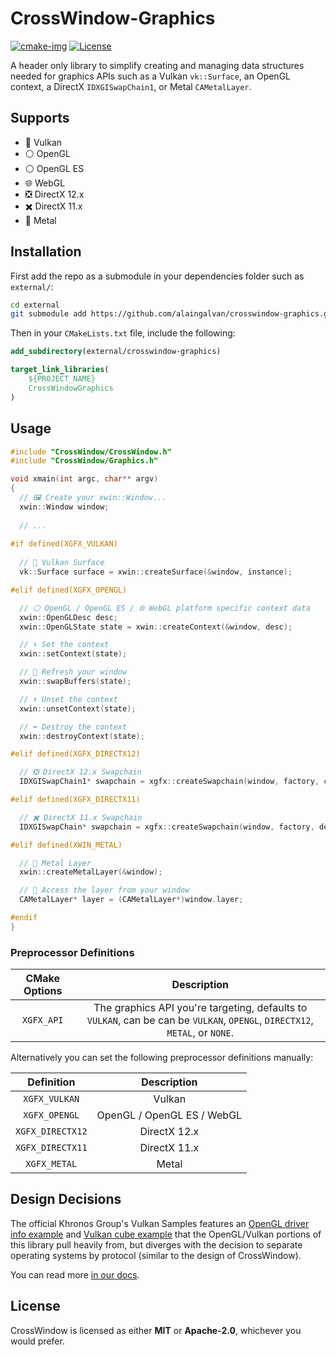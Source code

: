 # CrossWindow-Graphics

[![cmake-img]][cmake-url]
[![License][license-img]][license-url]

A header only library to simplify creating and managing data structures needed for graphics APIs such as a Vulkan `vk::Surface`, an OpenGL context, a DirectX `IDXGISwapChain1`, or Metal `CAMetalLayer`.

## Supports

 - 🌋 Vulkan
 - ⚪ OpenGL
 - ⚪ OpenGL ES
 - 🌐 WebGL
 - ❎ DirectX 12.x
 - ✖️ DirectX 11.x
 - 🤖 Metal

## Installation

First add the repo as a submodule in your dependencies folder such as `external/`:

```bash
cd external
git submodule add https://github.com/alaingalvan/crosswindow-graphics.git
```

Then in your `CMakeLists.txt` file, include the following:

```cmake
add_subdirectory(external/crosswindow-graphics)

target_link_libraries(
    ${PROJECT_NAME}
    CrossWindowGraphics
)
```

## Usage

```cpp
#include "CrossWindow/CrossWindow.h"
#include "CrossWindow/Graphics.h"

void xmain(int argc, char** argv)
{
  // 🖼️ Create your xwin::Window...
  xwin::Window window;
  
  // ...
  
#if defined(XGFX_VULKAN)
  
  // 🌋 Vulkan Surface
  vk::Surface surface = xwin::createSurface(&window, instance);

#elif defined(XGFX_OPENGL)

  // ⚪ OpenGL / OpenGL ES / 🌐 WebGL platform specific context data
  xwin::OpenGLDesc desc;
  xwin::OpenGLState state = xwin::createContext(&window, desc);

  // ⬇️ Set the context
  xwin::setContext(state);

  // 🔀 Refresh your window
  xwin::swapBuffers(state);

  // ⬆️ Unset the context
  xwin::unsetContext(state);

  // ⬅️ Destroy the context
  xwin::destroyContext(state);

#elif defined(XGFX_DIRECTX12)

  // ❎ DirectX 12.x Swapchain
  IDXGISwapChain1* swapchain = xgfx::createSwapchain(window, factory, commandQueue, &swapchainDesc);

#elif defined(XGFX_DIRECTX11)

  // ✖️ DirectX 11.x Swapchain
  IDXGISwapChain* swapchain = xgfx::createSwapchain(window, factory, device, &swapchainDesc);

#elif defined(XWIN_METAL)

  // 🤖 Metal Layer
  xwin::createMetalLayer(&window);

  // 🍮 Access the layer from your window
  CAMetalLayer* layer = (CAMetalLayer*)window.layer;

#endif
}

```

### Preprocessor Definitions

| CMake Options | Description |
|:-------------:|:-----------:|
| `XGFX_API` | The graphics API you're targeting, defaults to `VULKAN`, can be can be `VULKAN`, `OPENGL`, `DIRECTX12`, `METAL`, or `NONE`. |

Alternatively you can set the following preprocessor definitions manually:

| Definition | Description |
|:-------------:|:-----------:|
| `XGFX_VULKAN` |  Vulkan |
| `XGFX_OPENGL` |  OpenGL / OpenGL ES / WebGL |
| `XGFX_DIRECTX12` | DirectX 12.x |
| `XGFX_DIRECTX11` | DirectX 11.x |
| `XGFX_METAL` | Metal |

## Design Decisions

The official Khronos Group's Vulkan Samples features an [OpenGL driver info example](https://github.com/KhronosGroup/Vulkan-Samples/blob/master/samples/apps/driverinfo/driverinfo_opengl.c) and [Vulkan cube example](https://github.com/KhronosGroup/Vulkan-LoaderAndValidationLayers/blob/master/demos/cube.c) that the OpenGL/Vulkan portions of this library pull heavily from, but diverges with the decision to separate operating systems by protocol (similar to the design of CrossWindow).

You can read more [in our docs](docs/design-decisions.md).

## License

CrossWindow is licensed as either **MIT** or **Apache-2.0**, whichever you would prefer.

[cmake-img]: https://img.shields.io/badge/cmake-3.6-1f9948.svg?style=flat-square
[cmake-url]: https://cmake.org/
[license-img]: https://img.shields.io/:license-mit-blue.svg?style=flat-square
[license-url]: https://opensource.org/licenses/MIT
